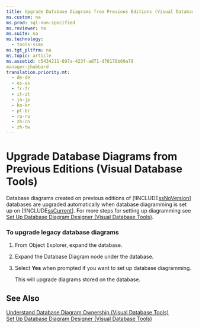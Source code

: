 ```yaml
---
title: Upgrade Database Diagrams from Previous Editions (Visual Database Tools)
ms.custom: na
ms.prod: sql-non-specified
ms.reviewer: na
ms.suite: na
ms.technology: 
  - tools-ssms
ms.tgt_pltfrm: na
ms.topic: article
ms.assetid: c5434211-697a-423f-ad71-d78178b69a78
manager:jhubbard
translation.priority.mt: 
  - de-de
  - es-es
  - fr-fr
  - it-it
  - ja-jp
  - ko-kr
  - pt-br
  - ru-ru
  - zh-cn
  - zh-tw
---
```

# Upgrade Database Diagrams from Previous Editions (Visual Database Tools)
Database diagrams created on previous editions of [!INCLUDE[ssNoVersion](../content/includes/ssNoVersion_md.md)] databases are upgraded automatically when database diagramming is set up on [!INCLUDE[ssCurrent](../content/includes/ssCurrent_md.md)]. For more steps for setting up diagramming see [Set Up Database Diagram Designer &#40;Visual Database Tools&#41;](../content/Set-Up-Database-Diagram-Designer--Visual-Database-Tools-.md).  
  
### To upgrade legacy database diagrams  
  
1.  From Object Explorer, expand the database.  
  
2.  Expand the Database Diagram node under the database.  
  
3.  Select **Yes** when prompted if you want to set up database diagramming.  
  
    This will upgrade diagrams stored on the database.  
  
## See Also  
[Understand Database Diagram Ownership &#40;Visual Database Tools&#41;](../content/Understand-Database-Diagram-Ownership--Visual-Database-Tools-.md)  
[Set Up Database Diagram Designer &#40;Visual Database Tools&#41;](../content/Set-Up-Database-Diagram-Designer--Visual-Database-Tools-.md)  
  
